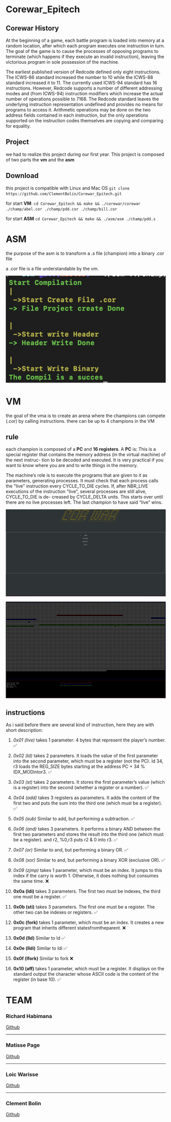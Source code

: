 # Corewar_Epitech

## Corewar History

At the beginning of a game, each battle program is loaded into memory at a random location, after which each program executes one instruction in turn. The goal of the game is to cause the processes of opposing programs to terminate (which happens if they execute an invalid instruction), leaving the victorious program in sole possession of the machine.

The earliest published version of Redcode defined only eight instructions. The ICWS-86 standard increased the number to 10 while the ICWS-88 standard increased it to 11. The currently used ICWS-94 standard has 16 instructions. However, Redcode supports a number of different addressing modes and (from ICWS-94) instruction modifiers which increase the actual number of operations possible to 7168. The Redcode standard leaves the underlying instruction representation undefined and provides no means for programs to access it. Arithmetic operations may be done on the two address fields contained in each instruction, but the only operations supported on the instruction codes themselves are copying and comparing for equality.

## Project

we had to realize this project during our first year. 
This project is composed of two parts the **vm** and the **asm**

## Download

this project is compatible with Linux and Mac OS
`git clone https://github.com/ClementBolin/Corewar_Epitech.git`

for start **VM**:
`cd Corewar_Epitech && make && ./corewar/corewar ./champ/abel.cor ./champ/pdd.cor ./champ/bill.cor`

for start **ASM**
`cd Corewar_Epitech && make && ./asm/asm ./champ/pdd.s`

# ASM

the purpose of the asm is to transform a .s file (champion) into a binary .cor file

a .cor file is a file understandable by the *vm*.

![](assets/asm.png)

# VM

the goal of the vma is to create an arena where the champions can compete (.cor) by calling instructions.
there can be up to 4 champions in the VM

## rule

each champion is composed of a **PC** and **16 registers**. A **PC** is: This is a special register that contains the memory address (in the virtual machine) of the next instruc- tion to be decoded and executed. It is very practical if you want to know where you are and to write things in the memory.

The machine’s role is to execute the programs that are given to it as parameters, generating processes.
It must check that each process calls the "live" instruction every CYCLE_TO_DIE cycles.
If, after NBR_LIVE executions of the instruction "live", several processes are still alive, CYCLE_TO_DIE is de- creased by CYCLE_DELTA units. This starts over until there are no live processes left.
The last champion to have said “live” wins.

![](assets/menu.png)

![](assets/vm.png)

## instructions

As i said before there are several kind of instruction, here they are with short description:

1. *0x01 (live)* takes 1 parameter: 4 bytes that represent the player’s number. :white_check_mark:

2. *0x02 (ld)* takes 2 parameters. It loads the value of the first parameter into the second parameter,
which must be a register (not the PC).
ld 34, r3 loads the REG_SIZE bytes starting at the address PC + 34 % IDX_MODintor3. :white_check_mark:

3. *0x03 (st)* takes 2 parameters. It stores the first parameter’s value (which is a register) into
the second (whether a register or a number). :white_check_mark:

4. *0x04 (add)* takes 3 registers as parameters. It adds the content of the first two and puts the sum
into the third one (which must be a register). :white_check_mark:

5. *0x05 (sub)* Similar to add, but performing a subtraction. :white_check_mark:

6. *0x06 (and)* takes 3 parameters. It performs a binary AND between the first two parameters
and stores the result into the third one (which must be a register). and r2, %0,r3 puts r2 & 0 into r3. :white_check_mark:

7. *0x07 (or)* Similar to and, but performing a binary OR. :white_check_mark:

8. *0x08 (xor)* Similar to and, but performing a binary XOR (exclusive OR). :white_check_mark:

9. *0x09 (zjmp)* takes 1 parameter, which must be an index. It jumps to this index if the carry is worth 1.
Otherwise, it does nothing but consumes the same time. :x:

10. **0x0a (ldi)** takes 3 parameters. The first two must be indexes, the third one must be a register. :white_check_mark:

11. **0x0b (sti)** takes 3 parameters. The first one must be a register. The other two can be indexes or registers. :white_check_mark:

12. **0x0c (fork)** takes 1 parameter, which must be an index. It creates a new program that inherits different statesfromtheparent. :x:

13. **0x0d (lld)** Similar to ld :white_check_mark:

14. **0x0e (lldi)** Similar to ldi :white_check_mark:

15. **0x0f (lfork)** Similar to fork :x:

16. **0x10 (aff)** takes 1 parameter, which must be a register. It displays on the standard output the character whose ASCII code 
is the content of the register (in base 10). :white_check_mark:

# TEAM

### Richard Habimana

[Github](https://github.com/Richard-DEPIERRE)

---

### Matisse Page

[Github](https://github.com/matissepage)

---

### Loic Warisse

[Github](https://github.com/WarisseLoic)

---

### Clement Bolin

[Github](https://github.com/ClementBolin)